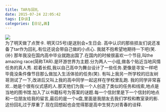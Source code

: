 ```yaml
---
title: TAR与回礼
date: 2015-07-24 22:05:42
tags: [杂谈]
categories: [日记,画]
---
```


<a data-fancybox="gallery" href="P007.jpg"><img src="P007.jpg"></a>
<br>
为了明天做了点贺卡.
明天(25号)是送别会+生日会.
高中认识的那些损友们说还准备了tar作为回礼.有位还说会带自己做的小点心.
我就不抱希望地期待一下吧(笑.
<br>
(补)
那年我没在国内高中毕业就跑出国了.在国内的时候很喜欢一个节目,叫the amazing race(简称TAR).是环游世界为主题.分为两人一小组,做各个贴近当地风情任务的真人秀.
趁着长假,我以自己高中为舞台设计了一些任务.更像是寻宝一样吧毕竟没条件像节目那么做加入生活体验的任务(笑).
有叫上我另一所学校的旧友树哥测试了一下,改进后又叫上我的高中同学一起这样在学校里乱跑.
我的同学非常喜欢…她是个很有仪式感的人.那天他们为我一个人创造了类似的任务和线索,地点是当地的图书馆.加入了以书籍标号为答案的谜题.每一个信封里是下一个信封的地点和一位朋友给我的留言,最后的是一个u盘,里面是我朋友去我们学校和教室录的影.
这份回礼过于厚重了.现在回想起也会觉得那是高中生努力对青春的诠释.
